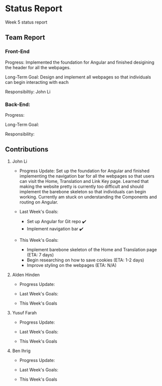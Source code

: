 # Status Report
Week 5 status report

## Team Report
### Front-End
Progress: Implemented the foundation for Angular and finished desigining the header for all the webpages.

Long-Term Goal: Design and implement all webpages so that individuals can begin interacting with each

Responsibiltiy: John Li

### Back-End:
Progress:

Long-Term Goal:

Responsibility: 

## Contributions
1. John Li
    - Progress Update: Set up the foundation for Angular and finished implementing the navigation bar for all the webpages so that users can visit the Home, Translation and Link Key page. Learned that making the website pretty is currently too difficult and should implement the barebone skeleton so that individuals can begin working. Currently am stuck on understanding the Components and routing on Angular.

    - Last Week's Goals:
        - Set up Angular for Git repo ✔️
        - Implement navigation bar ✔️


    - This Week's Goals:
        - Implement barebone skeleton of the Home and Translation page (ETA: 7 days)
        - Begin researching on how to save cookies (ETA: 1-2 days)
        - Improve styling on the webpages (ETA: N/A)


2. Alden Hinden
    - Progress Update:

    - Last Week's Goals:


    - This Week's Goals


3. Yusuf Farah
    - Progress Update:

    - Last Week's Goals:


    - This Week's Goals


4. Ben Ihrig
    - Progress Update:

    - Last Week's Goals:


    - This Week's Goals